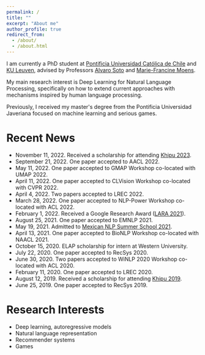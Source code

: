```yaml
---
permalink: /
title: ""
excerpt: "About me"
author_profile: true
redirect_from: 
  - /about/
  - /about.html
---
```


I am currently a PhD student at [Pontificia Universidad Católica de Chile](https://www.ing.uc.cl/en/programas-de-estudio/postgrado/doctorado-ciencias-la-ingenieria/) and [KU Leuven](https://eng.kuleuven.be/en/research/phd), advised by Professors [Alvaro Soto](https://asoto.ing.puc.cl/) and [Marie-Francine Moens](https://people.cs.kuleuven.be/~sien.moens/).

My main research interest is Deep Learning for Natural Language Processing, specifically on how to extend current approaches with mechanisms inspired by human language processing.

Previously, I received my master's degree from the Pontificia Universidad Javeriana focused on machine learning and serious games.

Recent News
======
* November 11, 2022. Received a scholarship for attending [Khipu 2023](https://khipu.ai/).
* September 21, 2022. One paper accepted to AACL 2022.
* May 11, 2022. One paper accepted to GMAP Workshop co-located with UMAP 2022.
* April 11, 2022. One paper accepted to CLVision Workshop co-located with CVPR 2022.
* April 4, 2022. Two papers accepted to LREC 2022.
* March 28, 2022. One paper accepted to NLP-Power Workshop co-located with ACL 2022.
* February 1, 2022. Received a Google Research Award ([LARA 2021](https://twitter.com/GoogleChile/status/1491834358088581121?s=20&t=2vNbnb5LewiM0uBcI_8wGg)).
* August 25, 2021. One paper accepted to EMNLP 2021.
* May 19, 2021. Admitted to [Mexican NLP Summer School 2021](https://ampln.github.io/escuelaverano2021/).
* April 13, 2021. One paper accepted to BioNLP Workshop co-located with NAACL 2021.
* October 15, 2020. ELAP scholarship for intern at Western University.
* July 22, 2020. One paper accepted to RecSys 2020.
* June 30, 2020. Two papers accepted to WiNLP 2020 Workshop co-located with ACL 2020.
* February 11, 2020. One paper accepted to LREC 2020.
* August 12, 2019. Received a scholarship for attending [Khipu 2019](https://khipu.ai/).
* June 25, 2019. One paper accepted to RecSys 2019.

Research Interests
======
* Deep learning, autoregressive models
* Natural language representation
* Recommender systems
* Games
